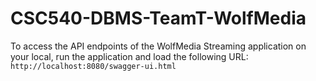 # CSC540-DBMS-TeamT-WolfMedia

To access the API endpoints of the WolfMedia Streaming application on your local, run the application and load the following URL:
`http://localhost:8080/swagger-ui.html`
